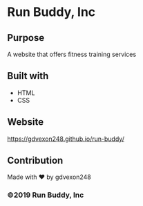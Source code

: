 # Run Buddy, Inc

## Purpose
A website that offers fitness training services

## Built with
* HTML
* CSS

## Website
https://gdvexon248.github.io/run-buddy/

## Contribution
Made with ❤️ by gdvexon248

### ©️2019 Run Buddy, Inc

